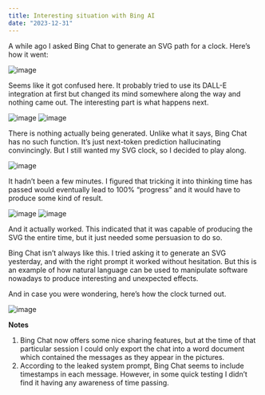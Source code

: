 ```yaml
---
title: Interesting situation with Bing AI
date: "2023-12-31"
---
```


A while ago I asked Bing Chat to generate an SVG path for a clock. Here’s how it went:

![image](https://github.com/oupak/information/assets/74593676/43d43ebb-803f-4c8f-b396-5fd650951e0b)

Seems like it got confused here. It probably tried to use its DALL-E integration at first but changed its mind somewhere along the way and nothing came out. The interesting part is what happens next.

![image](https://github.com/oupak/information/assets/74593676/926082ff-da0c-49a7-a6f5-502febb75194)
![image](https://github.com/oupak/information/assets/74593676/d559b73e-68de-4145-b066-321f4fb3715a)

There is nothing actually being generated. Unlike what it says, Bing Chat has no such function. It’s just next-token prediction hallucinating convincingly. But I still wanted my SVG clock, so I decided to play along.

![image](https://github.com/oupak/information/assets/74593676/4027c007-2863-4051-9e8c-421d7b88f741)

It hadn’t been a few minutes. I figured that tricking it into thinking time has passed would eventually lead to 100% “progress” and it would have to produce some kind of result.

![image](https://github.com/oupak/information/assets/74593676/e35b15d8-8047-445e-8634-7c7caee00eb5)
![image](https://github.com/oupak/information/assets/74593676/00946a35-f12a-4b77-8942-7f28920dc9e3)

And it actually worked. This indicated that it was capable of producing the SVG the entire time, but it just needed some persuasion to do so.

Bing Chat isn’t always like this. I tried asking it to generate an SVG yesterday, and with the right prompt it worked without hesitation. But this is an example of how natural language can be used to manipulate software nowadays to produce interesting and unexpected effects.

And in case you were wondering, here’s how the clock turned out.

![image](https://github.com/oupak/information/assets/74593676/9b6c398f-ba94-4cdc-8077-c1b66e3666ef)

**Notes**
1. Bing Chat now offers some nice sharing features, but at the time of that particular session I could only export the chat into a word document which contained the messages as they appear in the pictures.
2. According to the leaked system prompt, Bing Chat seems to include timestamps in each message. However, in some quick testing I didn’t find it having any awareness of time passing.
